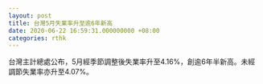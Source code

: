 ```yaml
---
layout: post
title: 台灣5月失業率升至逾6年新高
date: 2020-06-22 16:59:31.000000000 +08:00
categories: rthk
---
```


台灣主計總處公布，5月經季節調整後失業率升至4.16%，創逾6年半新高。未經調節失業率亦升至4.07%。
